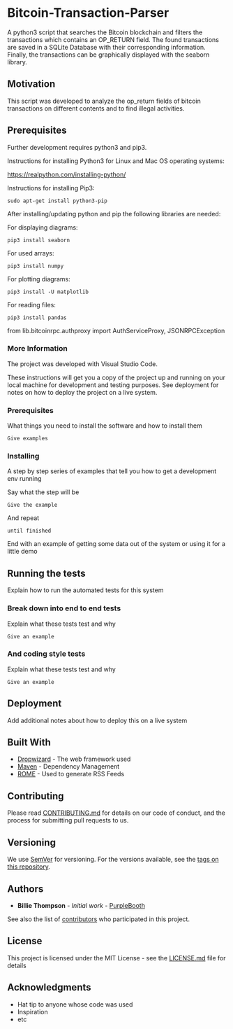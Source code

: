 # Bitcoin-Transaction-Parser
A python3 script that searches the Bitcoin blockchain and filters the transactions which contains an OP_RETURN field. The found transactions are saved in a SQLite Database with their corresponding information. Finally, the transactions can be graphically displayed with the seaborn library.

## Motivation
This script was developed to analyze the op_return fields of bitcoin transactions on different contents and to find illegal activities.

##  Prerequisites
Further development requires python3 and pip3.

Instructions for installing Python3 for Linux and Mac OS operating systems:

https://realpython.com/installing-python/


Instructions for installing Pip3:

```
sudo apt-get install python3-pip
```

After installing/updating python and pip the following libraries are needed:

For displaying diagrams:
```
pip3 install seaborn
```

For used arrays:
```
pip3 install numpy
```

For plotting diagrams:
```
pip3 install -U matplotlib
```

For reading files:
```
pip3 install pandas
```


from lib.bitcoinrpc.authproxy import AuthServiceProxy, JSONRPCException


### More Information


The project was developed with Visual Studio Code.  


These instructions will get you a copy of the project up and running on your local machine for development and testing purposes. See deployment for notes on how to deploy the project on a live system.

### Prerequisites

What things you need to install the software and how to install them

```
Give examples
```

### Installing

A step by step series of examples that tell you how to get a development env running

Say what the step will be

```
Give the example
```

And repeat

```
until finished
```

End with an example of getting some data out of the system or using it for a little demo

## Running the tests

Explain how to run the automated tests for this system

### Break down into end to end tests

Explain what these tests test and why

```
Give an example
```

### And coding style tests

Explain what these tests test and why

```
Give an example
```

## Deployment

Add additional notes about how to deploy this on a live system

## Built With

* [Dropwizard](http://www.dropwizard.io/1.0.2/docs/) - The web framework used
* [Maven](https://maven.apache.org/) - Dependency Management
* [ROME](https://rometools.github.io/rome/) - Used to generate RSS Feeds

## Contributing

Please read [CONTRIBUTING.md](https://gist.github.com/PurpleBooth/b24679402957c63ec426) for details on our code of conduct, and the process for submitting pull requests to us.

## Versioning

We use [SemVer](http://semver.org/) for versioning. For the versions available, see the [tags on this repository](https://github.com/your/project/tags). 

## Authors

* **Billie Thompson** - *Initial work* - [PurpleBooth](https://github.com/PurpleBooth)

See also the list of [contributors](https://github.com/your/project/contributors) who participated in this project.

## License

This project is licensed under the MIT License - see the [LICENSE.md](LICENSE.md) file for details

## Acknowledgments

* Hat tip to anyone whose code was used
* Inspiration
* etc
